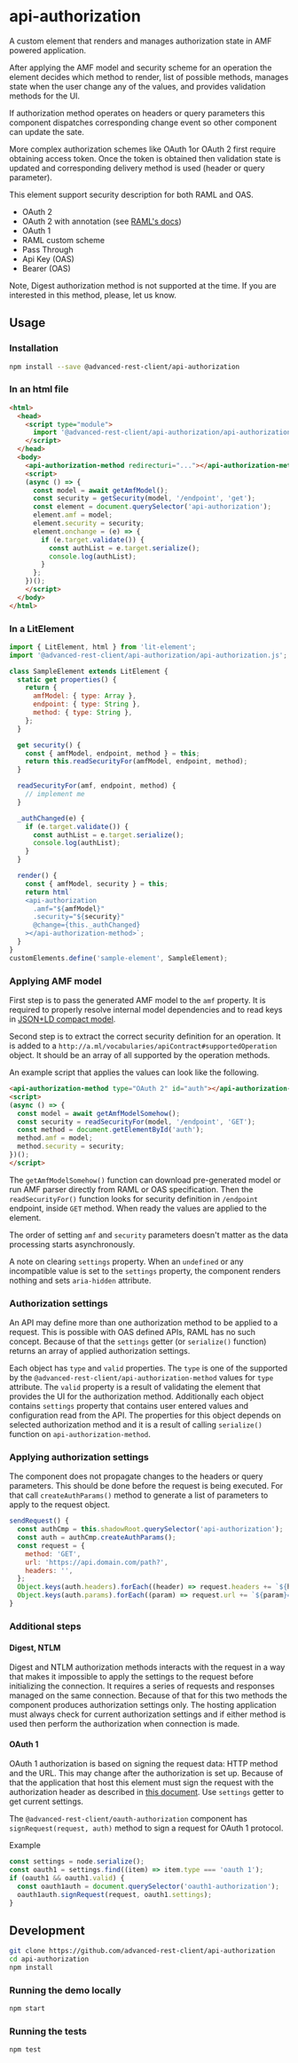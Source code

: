 # api-authorization

A custom element that renders and manages authorization state in AMF powered application.

After applying the AMF model and security scheme for an operation the element decides
which method to render, list of possible methods, manages state when the user
change any of the values, and provides validation methods for the UI.

If authorization method operates on headers or query parameters this component
dispatches corresponding change event so other component can update the sate.

More complex authorization schemes like OAuth 1or OAuth 2 first require obtaining
access token. Once the token is obtained then validation state is updated and corresponding
delivery method is used (header or query parameter).

This element support security description for both RAML and OAS.

-   OAuth 2
-   OAuth 2 with annotation (see [RAML's docs](https://github.com/raml-org/raml-annotations/tree/master/annotations/security-schemes))
-   OAuth 1
-   RAML custom scheme
-   Pass Through
-   Api Key (OAS)
-   Bearer (OAS)

Note, Digest authorization method is not supported at the time. If you are interested in this method, please, let us know.

## Usage

### Installation

```bash
npm install --save @advanced-rest-client/api-authorization
```

### In an html file

```html
<html>
  <head>
    <script type="module">
      import '@advanced-rest-client/api-authorization/api-authorization.js';
    </script>
  </head>
  <body>
    <api-authorization-method redirecturi="..."></api-authorization-method>
    <script>
    (async () => {
      const model = await getAmfModel();
      const security = getSecurity(model, '/endpoint', 'get');
      const element = document.querySelector('api-authorization');
      element.amf = model;
      element.security = security;
      element.onchange = (e) => {
        if (e.target.validate()) {
          const authList = e.target.serialize();
          console.log(authList);
        }
      };
    })();
    </script>
  </body>
</html>
```

### In a LitElement

```js
import { LitElement, html } from 'lit-element';
import '@advanced-rest-client/api-authorization/api-authorization.js';

class SampleElement extends LitElement {
  static get properties() {
    return {
      amfModel: { type: Array },
      endpoint: { type: String },
      method: { type: String },
    };
  }

  get security() {
    const { amfModel, endpoint, method } = this;
    return this.readSecurityFor(amfModel, endpoint, method);
  }

  readSecurityFor(amf, endpoint, method) {
    // implement me
  }

  _authChanged(e) {
    if (e.target.validate()) {
      const authList = e.target.serialize();
      console.log(authList);
    }
  }

  render() {
    const { amfModel, security } = this;
    return html`
    <api-authorization
      .amf="${amfModel}"
      .security="${security}"
      @change={this._authChanged}
    ></api-authorization-method>`;
  }
}
customElements.define('sample-element', SampleElement);
```

### Applying AMF model

First step is to pass the generated AMF model to the `amf` property. It is required to properly resolve internal model dependencies and to read keys in [JSON+LD compact model](https://w3c.github.io/json-ld-syntax/#compact-iris).

Second step is to extract the correct security definition for an operation. It is added to a `http://a.ml/vocabularies/apiContract#supportedOperation` object. It should be an array of all supported by the operation methods.

An example script that applies the values can look like the following.

```html
<api-authorization-method type="OAuth 2" id="auth"></api-authorization-method>
<script>
(async () => {
  const model = await getAmfModelSomehow();
  const security = readSecurityFor(model, '/endpoint', 'GET');
  const method = document.getElementById('auth');
  method.amf = model;
  method.security = security;
})();
</script>
```

The `getAmfModelSomehow()` function can download pre-generated model or run AMF parser directly from RAML or OAS specification.
Then the `readSecurityFor()` function looks for security definition in `/endpoint` endpoint, inside `GET` method.
When ready the values are applied to the element.

The order of setting `amf` and `security` parameters doesn't matter as the data processing starts asynchronously.

A note on clearing `settings` property. When an `undefined` or any incompatible value is set to the `settings` property, the component renders nothing and sets `aria-hidden` attribute.

### Authorization settings

An API may define more than one authorization method to be applied to a request. This is possible with OAS defined APIs, RAML has no such concept. Because of that the `settings` getter (or `serialize()` function) returns an array of applied authorization settings.

Each object has `type` and `valid` properties. The `type` is one of the supported by the `@advanced-rest-client/api-authorization-method` values for `type` attribute. The `valid` property is a result of validating the element that provides the UI for the authorization method.
Additionally each object contains `settings` property that contains user entered values and configuration read from the API. The properties for this object depends on selected authorization method and it is a result of calling `serialize()` function on `api-authorization-method`.

### Applying authorization settings

The component does not propagate changes to the headers or query parameters.
This should be done before the request is being executed. For that call `createAuthParams()` method to generate a list of parameters to apply to the request object.

```javascript
sendRequest() {
  const authCmp = this.shadowRoot.querySelector('api-authorization');
  const auth = authCmp.createAuthParams();
  const request = {
    method: 'GET',
    url: 'https://api.domain.com/path?',
    headers: '',
  };
  Object.keys(auth.headers).forEach((header) => request.headers += `${header}: ${auth.headers[header]}\n`);
  Object.keys(auth.params).forEach((param) => request.url += `${param}=${auth.params[param]}&`);
}
```

### Additional steps

#### Digest, NTLM

Digest and NTLM authorization methods interacts with the request in a way that makes it impossible to apply the settings to the request before initializing the connection. It requires a series of requests and responses managed on the same connection. Because of that for this two methods the component produces authorization settings only. The hosting application must always check for current authorization settings and if either method is used then perform the authorization when connection is made.

#### OAuth 1

OAuth 1 authorization is based on signing the request data: HTTP method and the URL. This may change after the authorization is set up.
Because of that the application that host this element must sign the request with the authorization header as described in [this document](https://oauth1.wp-api.org/docs/basics/Signing.html). Use `settings` getter to get current settings.

The `@advanced-rest-client/oauth-authorization` component has `signRequest(request, auth)` method to sign a request for OAuth 1 protocol.

Example

```javascript
const settings = node.serialize();
const oauth1 = settings.find((item) => item.type === 'oauth 1');
if (oauth1 && oauth1.valid) {
  const oauth1auth = document.querySelector('oauth1-authorization');
  oauth1auth.signRequest(request, oauth1.settings);
}
```

## Development

```sh
git clone https://github.com/advanced-rest-client/api-authorization
cd api-authorization
npm install
```

### Running the demo locally

```sh
npm start
```

### Running the tests
```sh
npm test
```
